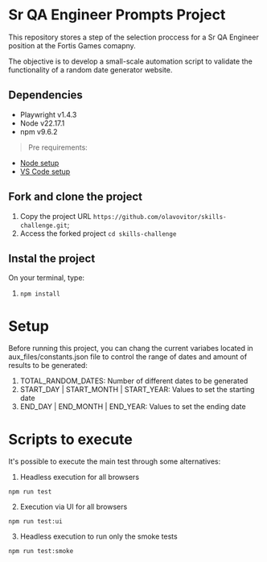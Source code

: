 # Sr QA Engineer Prompts Project

This repository stores a step of the selection proccess for a Sr QA Engineer position at the Fortis Games comapny.

The objective is to develop a small-scale automation script to validate the functionality of a random date generator website.

## Dependencies

- Playwright v1.4.3
- Node v22.17.1
- npm v9.6.2

> Pre requirements:

- [Node setup](https://nodejs.dev/en/learn/how-to-install-nodejs/)
- [VS Code setup](https://code.visualstudio.com/learn/get-started/basics)

## Fork and clone the project

1. Copy the project URL `https://github.com/olavovitor/skills-challenge.git`;
2. Access the forked project `cd skills-challenge`

## Instal the project

On your terminal, type:

1. `npm install`

# Setup

Before running this project, you can chang the current variabes located in aux_files/constants.json file to control the range of dates and amount of results to be generated:

1. TOTAL_RANDOM_DATES: Number of different dates to be generated
2. START_DAY | START_MONTH | START_YEAR: Values to set the starting date
5. END_DAY | END_MONTH | END_YEAR: Values to set the ending date

# Scripts to execute

It's possible to execute the main test through some alternatives:

1. Headless execution for all browsers

```
npm run test
```

2. Execution via UI for all browsers

```
npm run test:ui
```

3. Headless execution to run only the smoke tests

```
npm run test:smoke
```
